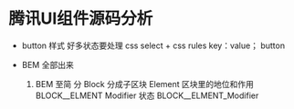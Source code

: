 # 腾讯UI组件源码分析

- button 样式
    好多状态要处理 css select + css rules key：value；
    button 


- BEM  全部出来
    1. BEM 至简 
        分 Block
            分成子区块
        Element 区块里的地位和作用 BLOCK__ELMENT
        Modifier 状态   BLOCK__ELMENT_Modifier